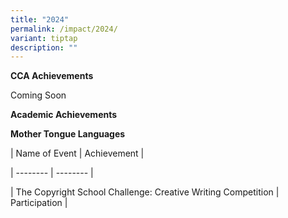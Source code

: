 ```yaml
---
title: "2024"
permalink: /impact/2024/
variant: tiptap
description: ""
---
```

<p><strong>CCA Achievements</strong>
</p>
<p>Coming Soon</p>
<p></p>
<p><strong>Academic Achievements</strong>
</p>
<p></p>
<p><strong>Mother Tongue Languages</strong>
</p>
<p>| Name of Event | Achievement |</p>
<p>| -------- | -------- |</p>
<p>| The Copyright School Challenge: Creative Writing Competition | Participation
|</p>